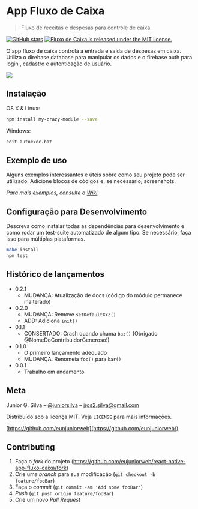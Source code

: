 # App Fluxo de Caixa
> Fluxo de receitas e despesas para controle de caixa.

[![GitHub stars](https://img.shields.io/github/stars/eujuniorweb/react-native-app-fluxo-caixa.svg)](https://github.com/eujuniorweb/react-native-app-fluxo-caixa/stargazers)
 <a href="https://github.com/facebook/react-native/blob/master/LICENSE">
    <img src="https://img.shields.io/badge/license-MIT-blue.svg" alt="Fluxo de Caixa is released under the MIT license." />
  </a>

O app fluxo de caixa controla a entrada e saída de despesas em caixa. Utiliza o direbase database para manipular os dados e o firebase auth para login , cadastro e autenticação de usuário.

![](../header.png)

## Instalação

OS X & Linux:

```sh
npm install my-crazy-module --save
```

Windows:

```sh
edit autoexec.bat
```

## Exemplo de uso

Alguns exemplos interessantes e úteis sobre como seu projeto pode ser utilizado. Adicione blocos de códigos e, se necessário, screenshots.

_Para mais exemplos, consulte a [Wiki][wiki]._ 

## Configuração para Desenvolvimento

Descreva como instalar todas as dependências para desenvolvimento e como rodar um test-suite automatizado de algum tipo. Se necessário, faça isso para múltiplas plataformas.

```sh
make install
npm test
```

## Histórico de lançamentos

* 0.2.1
    * MUDANÇA: Atualização de docs (código do módulo permanece inalterado)
* 0.2.0
    * MUDANÇA: Remove `setDefaultXYZ()`
    * ADD: Adiciona `init()`
* 0.1.1
    * CONSERTADO: Crash quando chama `baz()` (Obrigado @NomeDoContribuidorGeneroso!)
* 0.1.0
    * O primeiro lançamento adequado
    * MUDANÇA: Renomeia `foo()` para `bar()`
* 0.0.1
    * Trabalho em andamento

## Meta

Junior G. Silva – [@juniorsilva](https://www.linkedin.com/in/junior-silva-developer/) – jros2.silva@gmail.com

Distribuído sob a licença MIT. Veja `LICENSE` para mais informações.

[https://github.com/eunjuniorweb](https://github.com/eunjuniorweb/)

## Contributing

1. Faça o _fork_ do projeto (<https://github.com/eujuniorweb/react-native-app-fluxo-caixa/fork>)
2. Crie uma _branch_ para sua modificação (`git checkout -b feature/fooBar`)
3. Faça o _commit_ (`git commit -am 'Add some fooBar'`)
4. _Push_ (`git push origin feature/fooBar`)
5. Crie um novo _Pull Request_

[wiki]: https://github.com/eujuniorweb/react-native-app-fluxo-caixa/wiki
